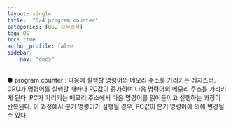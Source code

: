 ```yaml
---
layout: single
title:  "5/4 program counter"
categories: [OS, 끄적끄적]
tag: OS
toc: true
author_profile: false
sidebar:
    nav: "docs"
---
```


● program counter : 다음에 실행할 명령어의 메모리 주소를 가리키는 레지스터. CPU가 명령어를 실행할 때마다 PC값이 증가하여 다음 명령어의 메모리 주소를 가리키게 된다. PC가 가리키는 메모리 주소에서 다음 명령어를 읽어들이고 실행하는 과정이 반복된다. 이 과정에서 분기 명령어가 실행될 경우, PC값이 분기 명령어에 의해 변경될 수 있다.



